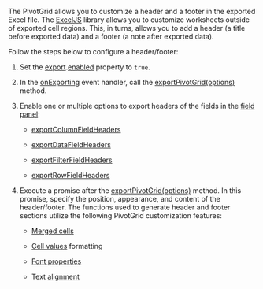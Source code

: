 The PivotGrid allows you to customize a header and a footer in the exported Excel file. The <a href="https://github.com/exceljs/exceljs" target="_blank">ExcelJS</a> library allows you to customize worksheets outside of exported cell regions. This, in turns, allows you to add a header (a title before exported data) and a footer (a note after exported data).
<!--split-->

Follow the steps below to configure a header/footer:

1. Set the [export](/Documentation/ApiReference/UI_Components/dxPivotGrid/Configuration/export/).[enabled](/Documentation/ApiReference/UI_Components/dxPivotGrid/Configuration/export/#enabled) property to `true`.

2. In the [onExporting](/Documentation/ApiReference/UI_Components/dxPivotGrid/Configuration/#onExporting) event handler, call the [exportPivotGrid(options)](/Documentation/ApiReference/Common/Utils/excelExporter/#exportPivotGridoptions) method.

3. Enable one or multiple options to export headers of the fields in the [field panel](/Documentation/Guide/UI_Components/PivotGrid/Visual_Elements/#Field_Panel):

    - [exportColumnFieldHeaders](/Documentation/ApiReference/Common/Object_Structures/ExcelExportPivotGridProps/#exportColumnFieldHeaders)

    - [exportDataFieldHeaders](/Documentation/ApiReference/Common/Object_Structures/ExcelExportPivotGridProps/#exportDataFieldHeaders)

    - [exportFilterFieldHeaders](/Documentation/ApiReference/Common/Object_Structures/ExcelExportPivotGridProps/#exportFilterFieldHeaders)

    - [exportRowFieldHeaders](/Documentation/ApiReference/Common/Object_Structures/ExcelExportPivotGridProps/#exportRowFieldHeaders)

4. Execute a promise after the [exportPivotGrid(options)](/Documentation/ApiReference/Common/Utils/excelExporter/#exportPivotGridoptions) method. In this promise, specify the position, appearance, and content of the header/footer. The functions used to generate header and footer sections utilize the following PivotGrid customization features:

    - <a href="https://github.com/exceljs/exceljs#merged-cells" target="_blank">Merged cells</a>

    - <a href="https://github.com/exceljs/exceljs#value-types" target="_blank">Cell values</a> formatting

    - <a href="https://github.com/exceljs/exceljs#fonts" target="_blank">Font properties</a>

    - Text <a href="https://github.com/exceljs/exceljs#alignment" target="_blank">alignment</a>